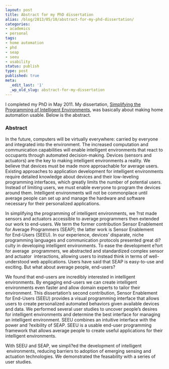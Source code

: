 ```yaml
---
layout: post
title: Abstract for my PhD dissertation
alias: /blog/2013/05/10/abstract-for-my-phd-dissertation/
categories:
- academics
- personal
tags:
- home automation
- phd
- seap
- seeu
- usability
status: publish
type: post
published: true
meta:
  _edit_last: '1'
  _wp_old_slug: abstract-for-my-dissertation
---
```

<div>I completed my PhD in May 2011. My dissertation, <a title="Simplifying the Programming of Intelligent Environments at UT Library" href="http://repositories.lib.utexas.edu/handle/2152/ETD-UT-2011-05-3368">Simplifying the Programming of Intelligent Environments</a>, was basically about making home automation usable. Below is the abstract.</div>
<div></div>
<h3>Abstract</h3>
In the future, computers will be virtually everywhere: carried by everyone and integrated into the environment. The increased computation and communication capabilities will enable intelligent environments that react to occupants through automated decision-making. Devices (sensors and actuators) are the key to making intelligent environments a reality. We believe that devices must be made more approachable for average users. Existing approaches to application development for intelligent environments require detailed knowledge about devices and their low-leveling programming interfaces, which greatly limits the number of potential users. Instead of limiting users, we must enable everyone to program the devices around them. Intelligent environments will not be commonplace until average people can set up and manage the hardware and software necessary for their personalized applications.


<div>

In simplifying the programming of intelligent environments, we ?rst made sensors and actuators accessible to average programmers then extended our work to end-users. We term the former contribution Sensor Enablement for Average Programmers (SEAP); the latter work is Sensor Enablement for End-Users (SEEU). In our experience, devices’ disparate, niche programming languages and communication protocols presented great di?culty in developing intelligent environments. To ease the development e?ort for average  programmers, we abstracted and standardized complex sensor and actuator  interactions, allowing users to instead think in terms of well-understood web applications. Users have said that SEAP is easy-to-use and exciting. But what about average people, end-users?



We found that end-users are incredibly interested in intelligent environments. By engaging end-users we can create intelligent environments even faster and allow domain experts to tailor their environment. This dissertation’s second contribution, Sensor Enablement for End-Users (SEEU) provides a visual programming interface that allows users to create personalized automated behaviors given available devices and data. We performed several user studies to uncover people’s desires for intelligent environments and determine the best interface for managing an intelligent environment. SEEU combines an intuitive interface with the power and ?exibility of SEAP. SEEU is a usable end-user programming framework that allows average people to create useful applications for their intelligent environments.



With SEEU and SEAP, we simpli?ed the development of intelligent  environments, reducing barriers to adoption of emerging sensing and actuation technologies. We demonstrated the feasability with a series of user studies.

</div>
